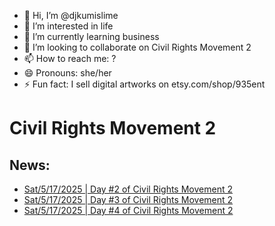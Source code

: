 - 👋 Hi, I’m @djkumislime
- 👀 I’m interested in life
- 🌱 I’m currently learning business
- 💞️ I’m looking to collaborate on Civil Rights Movement 2
- 📫 How to reach me: ?
- 😄 Pronouns: she/her
- ⚡ Fun fact: I sell digital artworks on etsy.com/shop/935ent

# Civil Rights Movement 2
## News:
- [Sat/5/17/2025 | Day #2 of Civil Rights Movement 2](https://github.com/djkumislime/djkumislime/blob/main/20250517-day002-civil-rights-movement2.docx)
- [Sat/5/17/2025 | Day #3 of Civil Rights Movement 2](https://github.com/djkumislime/djkumislime/blob/main/20250518-day003-civil-rights-movement2.txt)
- [Sat/5/17/2025 | Day #4 of Civil Rights Movement 2](https://github.com/djkumislime/djkumislime/blob/main/20250519-day004-civil-rights-movement2.docx)


